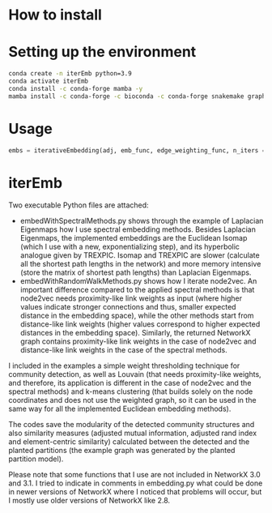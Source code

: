 # How to install


# Setting up the environment
```bash
conda create -n iterEmb python=3.9
conda activate iterEmb
conda install -c conda-forge mamba -y
mamba install -c conda-forge -c bioconda -c conda-forge snakemake graph-tool scikit-learn numpy==1.23.5 numba scipy pandas networkx seaborn matplotlib gensim ipykernel tqdm black -y
```

# Usage

```python
embs = iterativeEmbedding(adj, emb_func, edge_weighting_func, n_iters = 20)
```


# iterEmb

Two executable Python files are attached:
- embedWithSpectralMethods.py shows through the example of Laplacian Eigenmaps how I use spectral embedding methods. Besides Laplacian Eigenmaps, the implemented embeddings are the Euclidean Isomap (which I use with a new, exponentializing step), and its hyperbolic analogue given by TREXPIC. Isomap and TREXPIC are slower (calculate all the shortest path lengths in the network) and more memory intensive (store the matrix of shortest path lengths) than Laplacian Eigenmaps.
- embedWithRandomWalkMethods.py shows how I iterate node2vec. An important difference compared to the applied spectral methods is that node2vec needs proximity-like link weights as input (where higher values indicate stronger connections and thus, smaller expected distance in the embedding space), while the other methods start from distance-like link weights (higher values correspond to higher expected distances in the embedding space). Similarly, the returned NetworkX graph contains proximity-like link weights in the case of node2vec and distance-like link weights in the case of the spectral methods.

I included in the examples a simple weight thresholding technique for community detection, as well as Louvain (that needs proximity-like weights, and therefore, its application is different in the case of node2vec and the spectral methods) and k-means clustering (that builds solely on the node coordinates and does not use the weighted graph, so it can be used in the same way for all the implemented Euclidean embedding methods).

The codes save the modularity of the detected community structures and also similarity measures (adjusted mutual information, adjusted rand index and element-centric similarity) calculated between the detected and the planted partitions (the example graph was generated by the planted partition model).

Please note that some functions that I use are not included in NetworkX 3.0 and 3.1. I tried to indicate in comments in embedding.py what could be done in newer versions of NetworkX where I noticed that problems will occur, but I mostly use older versions of NetworkX like 2.8.
